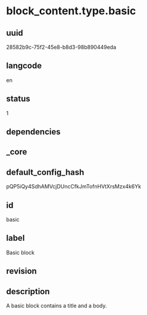 # block_content.type.basic

## uuid
28582b9c-75f2-45e8-b8d3-98b890449eda

## langcode
en

## status
1

## dependencies


## _core

## default_config_hash
pQP5iQy4SdhAMVcjDUncCfkJmTofnHVtXrsMzx4k6Yk

## id
basic

## label
Basic block

## revision


## description
A basic block contains a title and a body.
